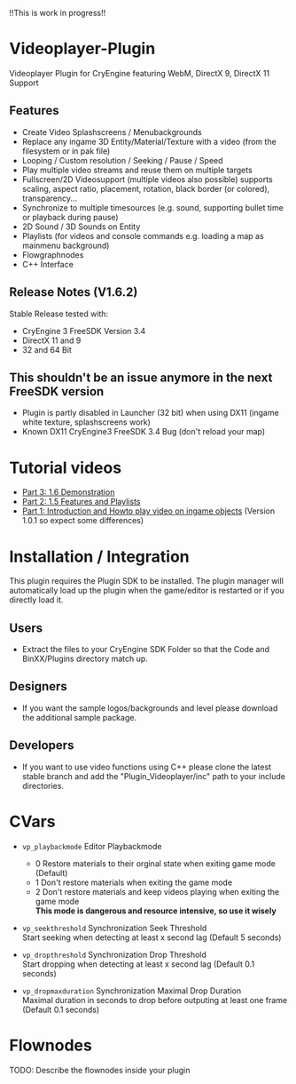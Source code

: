 !!This is work in progress!!

Videoplayer-Plugin
==================

Videoplayer Plugin for CryEngine featuring WebM, DirectX 9, DirectX 11 Support

Features
--------
* Create Video Splashscreens / Menubackgrounds
* Replace any ingame 3D Entity/Material/Texture with a video (from the filesystem or in pak file)
* Looping / Custom resolution / Seeking / Pause / Speed
* Play multiple video streams and reuse them on multiple targets
* Fullscreen/2D Videosupport (multiple videos also possible)
  supports scaling, aspect ratio, placement, rotation,
  black border (or colored), transparency...
* Synchronize to multiple timesources (e.g. sound, supporting bullet time or playback during pause)
* 2D Sound / 3D Sounds on Entity
* Playlists (for videos and console commands e.g. loading a map as mainmenu background)
* Flowgraphnodes
* C++ Interface

Release Notes (V1.6.2)
----------------------
Stable Release tested with:
* CryEngine 3 FreeSDK Version 3.4
* DirectX 11 and 9
* 32 and 64 Bit

This shouldn't be an issue anymore in the next FreeSDK version
--------------------------------------------------------------
* Plugin is partly disabled in Launcher (32 bit) when using DX11 (ingame white texture, splashscreens work)
* Known DX11 CryEngine3 FreeSDK 3.4 Bug (don't reload your map)

Tutorial videos
===============
* [Part 3: 1.6 Demonstration](http://www.youtube.com/watch?v=I0x343yvtsM)
* [Part 2: 1.5 Features and Playlists](http://www.youtube.com/watch?v=AGEEjqRHfTU)
* [Part 1: Introduction and Howto play video on ingame objects](http://www.youtube.com/watch?v=g0feGWMsSCE) (Version 1.0.1 so expect some differences)

Installation / Integration
==========================
This plugin requires the Plugin SDK to be installed.
The plugin manager will automatically load up the plugin when the game/editor is restarted or if you directly load it.

Users
-----
* Extract the files to your CryEngine SDK Folder so that the Code and BinXX/Plugins directory match up.

Designers
---------
* If you want the sample logos/backgrounds and level please download the additional sample package.

Developers
----------
* If you want to use video functions using C++ please clone the latest stable branch and add the "Plugin_Videoplayer/inc" path to your include directories.

CVars
=====
* ```vp_playbackmode``` Editor Playbackmode
  * 0 Restore materials to their orginal state when exiting game mode (Default)
  * 1 Don't restore materials when exiting the game mode
  * 2 Don't restore materials and keep videos playing when exiting the game mode<br/>
    **This mode is dangerous and resource intensive, so use it wisely**

* ```vp_seekthreshold``` Synchronization Seek Threshold<br/>
  Start seeking when detecting at least x second lag (Default 5 seconds)

* ```vp_dropthreshold``` Synchronization Drop Threshold<br/>
  Start dropping when detecting at least x second lag (Default 0.1 seconds)

* ```vp_dropmaxduration``` Synchronization Maximal Drop Duration<br/>
  Maximal duration in seconds to drop before outputing at least one frame (Default 0.1 seconds)

Flownodes
=========
TODO: Describe the flownodes inside your plugin

